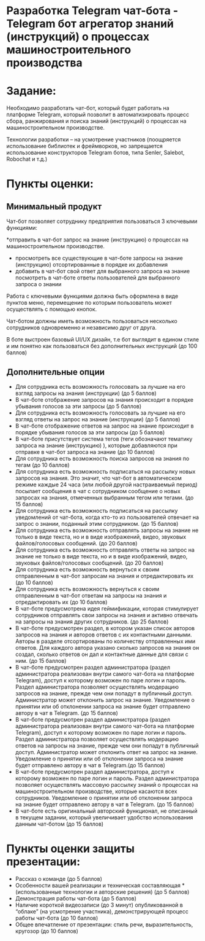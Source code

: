# Разработка Telegram чат-бота - Telegram бот агрегатор знаний (инструкций) о процессах машиностроительного производства  

# Задание:
Необходимо разработать чат-бот, который будет работать на платформе Telegram, который позволит в автоматизировать процесс сбора, ранжирования и поиска знаний (инструкций) о процессах на машиностроительном производстве.  

Технологии разработки – на усмотрение участников (поощряется использование библиотек и фреймворков, но запрещается использование конструкторов Telegram ботов, типа Senler, Salebot, Robochat и т.д.)
 
# Пункты оценки:
## Минимальный продукт
Чат-бот позволяет сотруднику предприятия пользоваться 3 ключевыми функциями: 

*отправить в чат-бот запрос на знание (инструкцию) о процессах на машиностроительном производстве.
* просмотреть все существующие в чат-боте запросы на знание (инструкцию) отсортированные в порядке их добавления
* добавить в чат-бот свой ответ для выбранного запроса на знание
посмотреть в чат-боте ответы пользователей для выбранного запроса о знании

Работа с ключевыми функциями должна быть оформлена в виде пунктов меню, перемещение по которым пользователь может осуществлять с помощью кнопок.

Чат-ботом должны иметь возможность пользоваться несколько сотрудников одновременно и независимо друг от друга.


В боте выстроен базовый UI/UX дизайн, т.е бот выглядит в едином стиле и им понятно как пользоваться без дополнительных инструкций (до 100 баллов)

## Дополнительные опции 
* Для сотрудника есть возможность голосовать за лучшие на его взгляд запросы на знания (инструкции) (до 5 баллов)
* В чат-боте отображение запросов на знания происходит в порядке убывания голосов за эти запросы  (до 5 баллов)
* Для сотрудника есть возможность голосовать за лучшие на его взгляд ответы на запрос на знание (инструкции) (до 5 баллов)
* В чат-боте отображение ответов на запрос на знание происходит в порядке убывания голосов за эти запросы  (до 5 баллов)
* В чат-боте присутствует система тегов (теги обозначают тематику запроса на знание (инструкцию) ), которые добавляются при отправке в чат-бот запроса на знание (до 10 баллов)
* Для сотрудника есть возможность поиска запросов на знания по тегам (до 10 баллов)
* Для сотрудника есть возможность подписаться на рассылку новых запросов на знания. Это значит, что чат-бот в автоматическом режиме каждые 24 часа (или любой другой настраиваемый период) посылает сообщения в чат с сотрудником сообщение о новых запросах на знания, отмеченных выбранным тегом или тегами. (до 15 баллов)
* Для сотрудника есть возможность подписаться на рассылку уведомлений от чат-бота, когда кто-то из пользователей отвечает на запрос о знании, поданный этим сотрудником. (до 15 баллов)
* Для сотрудника есть возможность отправлять запросы на знание не только в виде текста, но и в виде изображений, видео, звуковых файлов/голосовых сообщений. (до 20 баллов)
* Для сотрудника есть возможность отправлять ответы на запрос на знание не только в виде текста, но и в виде изображений, видео, звуковых файлов/голосовых сообщений. (до 20 баллов)
* Для сотрудника есть возможность вернуться к своим отправленным в чат-бот запросам на знания и отредактировать их (до 10 баллов)
* Для сотрудника есть возможность вернуться к своим отправленным в чат-бот ответам на запросы на знания и отредактировать их (до 10 баллов)
* В чат-боте предусмотрена идея геймификации, которая стимулирует сотрудников отправлять свои запросы на знания и активно отвечать на запросы на знания других сотрудников. (до 25 баллов)
* В чат-боте предусмотрен раздел, в котором указан список авторов запросов на знания и авторов ответов с их контактными данными. Авторы в разделе отсортированы по количеству отправленных ими ответов. Для каждого автора указано сколько запросов на знания он создал, сколько ответов он дал и контактные данные для связи с ним. (до 15 баллов)
* В чат-боте предусмотрен раздел администратора (раздел администратора реализован внутри самого чат-бота на платформе Telegram), доступ к которому возможен по паре логин и пароль. Раздел администратора позволяет осуществлять модерацию запросов на знание, прежде чем они попадут в публичный доступ. Администратор может отклонить запрос на знание. Уведомление о принятии или об отклонении запроса на знание будет отправлено автору в чат в Telegram. (до 15 баллов)
* В чат-боте предусмотрен раздел администратора (раздел администратора реализован внутри самого чат-бота на платформе Telegram), доступ к которому возможен по паре логин и пароль. Раздел администратора позволяет осуществлять модерацию ответов на запросы на знание, прежде чем они попадут в публичный доступ. Администратор может отклонить ответ на запрос на знание. Уведомление о принятии или об отклонении запроса на знание будет отправлено автору в чат в Telegram.(до 15 баллов)
* В чат-боте предусмотрен раздел администратора, доступ к которому возможен по паре логин и пароль. Раздел администратора позволяет осуществлять массовую рассылку знаний о процессах на машиностроительном производстве, которые касаются всех сотрудников. Уведомление о принятии или об отклонении запроса на знание будет отправлено автору в чат в Telegram. (до 15 баллов)
* В чат-боте есть оригинальный авторский функционал, не описанный в  текущем задании, который увеличивает удобство использования данным чат-ботом  (до 15 баллов)
  
# Пункты оценки защиты презентации:
* Рассказ о команде (до 5 баллов)
* Особенности вашей реализации и техническая составляющая * (использованные технологии и авторские решения) (до 5 баллов)
* Демонстрация работы чат-бота (до 5 баллов)
* Наличие короткой видеозаписи (до 3 минут) опубликованной в “облаке” (на усмотрение участника), демонстрирующей процесс работы чат-бота (до 10 баллов)
* Общее впечатление от презентации: стиль речи, выразительность, кругозор (до 10 баллов)



